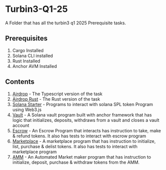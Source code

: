 # Turbin3-Q1-25
A Folder that has all the turbin3 q1 2025 Prerequisite tasks.

## Prerequisites
1. Cargo Installed
2. Solana CLI installed
3. Rust Installed
4. Anchor AVM Installed

## Contents
1. [Airdrop](https://github.com/HermanCeaser/turbin3-preq-one.git) - The Typescript version of the task
2. [Airdrop Rust](https://github.com/HermanCeaser/turbin3-preq-two.git) - The Rust version of the task
3. [Solana Starter](./solana-starter/) - Programs to interact with solana SPL token Program using Web3.js
4. [Vault](./vault/) - A Solana vault program built with anchor framework that has logic that initializes, deposits, withdraws from a vault and closes a vault account
5. [Escrow](./escrow/) - An Escrow Program that interacts has instruction to take, make & refund tokens. It also has tests to interact with escrow program
6. [Marketplace](./marketplace/) - A marketplace program that has instruction to initialize, list, purchase & delist tokens. It also has tests to interact with marketplace program
7. [AMM](./amm/) - An Automated Market maker program that has instruction to initialize, deposit, purchase & withdraw tokens from the AMM.